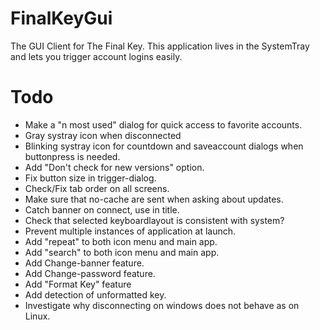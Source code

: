 FinalKeyGui
===========
The GUI Client for The Final Key.
This application lives in the SystemTray and lets you trigger account logins easily.

Todo
====
* Make a "n most used" dialog for quick access to favorite accounts.
* Gray systray icon when disconnected
* Blinking systray icon for countdown and saveaccount dialogs when buttonpress is needed.
* Add "Don't check for new versions" option.
* Fix button size in trigger-dialog.
* Check/Fix tab order on all screens.
* Make sure that no-cache are sent when asking about updates.
* Catch banner on connect, use in title.
* Check that selected keyboardlayout is consistent with system?
* Prevent multiple instances of application at launch.
* Add "repeat" to both icon menu and main app.
* Add "search" to both icon menu and main app.
* Add Change-banner feature.
* Add Change-password feature.
* Add "Format Key" feature
* Add detection of unformatted key.
* Investigate why disconnecting on windows does not behave as on Linux.
